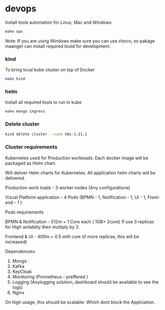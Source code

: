 # devops

Install tools automation for Linux, Mac and Windows

```bash
make ops
```

Note: If you are using Windows make sure you can use choco, so pakage maanger can install required toold for development.

### kind

To bring local kube cluster on top of Docker

```bash
make kind
```

### helm

Install all required tools to run in kube

```bash
make mongo ingress
```

### Delete cluster

```bash
kind delete cluster --name k8s-1.21.1
```

### Cluster requirements

Kubernetes used for Production workloads. Each docker image will be packaged as Helm chart.

Will deliver Helm charts for Kubernetes. All application helm charts will be delivered.

Production work loads - 3 worker nodes (Any configurations)

Vizual Platform application - 4 Pods (BPMN - 1, Notification - 1, UI - 1, Front-end - 1 )

Pods requirements

BPMN & Notification - 512m + 1 Core each ( 1GB+ 2core) If use 3 replicas for High avilablity then mutliply by 3.

Frontend & UI - 400m + 0.5 milli core (if more replicas, this will be increased)

Dependencies:

1. Mongo
2. Kafka
3. KeyCloak
4. Monitoring (Prometheus - preffered )
5. Logging (Anylogging solution, dashboard should be available to see the logs)
6. Nginx

On high usage, this should be scalable. Which dont block the Applciation.
